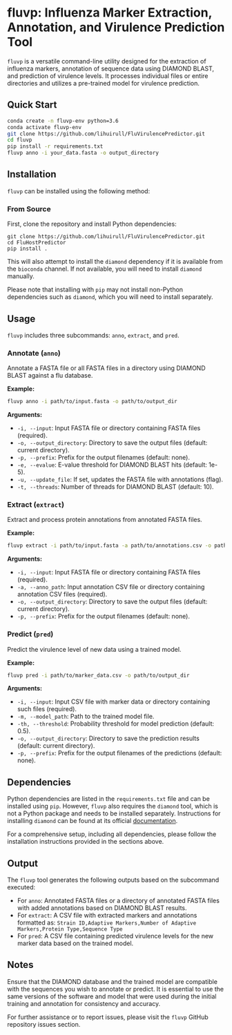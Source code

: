 # fluvp: Influenza Marker Extraction, Annotation, and Virulence Prediction Tool

`fluvp` is a versatile command-line utility designed for the extraction of influenza markers, annotation of sequence data using DIAMOND BLAST, and prediction of virulence levels. It processes individual files or entire directories and utilizes a pre-trained model for virulence prediction.

## Quick Start

```bash
conda create -n fluvp-env python=3.6
conda activate fluvp-env
git clone https://github.com/lihuirull/FluVirulencePredictor.git
cd fluvp
pip install -r requirements.txt
fluvp anno -i your_data.fasta -o output_directory
```

## Installation

`fluvp` can be installed using the following method:

### From Source

First, clone the repository and install Python dependencies:

```shell
git clone https://github.com/lihuirull/FluVirulencePredictor.git
cd FluHostPredictor
pip install .
```

This will also attempt to install the `diamond` dependency if it is available from the `bioconda` channel. If not available, you will need to install `diamond` manually.

Please note that installing with `pip` may not install non-Python dependencies such as `diamond`, which you will need to install separately.

## Usage

`fluvp` includes three subcommands: `anno`, `extract`, and `pred`.

### Annotate (`anno`)

Annotate a FASTA file or all FASTA files in a directory using DIAMOND BLAST against a flu database.

**Example:**

```bash
fluvp anno -i path/to/input.fasta -o path/to/output_dir
```

**Arguments:**

- `-i, --input`: Input FASTA file or directory containing FASTA files (required).
- `-o, --output_directory`: Directory to save the output files (default: current directory).
- `-p, --prefix`: Prefix for the output filenames (default: none).
- `-e, --evalue`: E-value threshold for DIAMOND BLAST hits (default: 1e-5).
- `-u, --update_file`: If set, updates the FASTA file with annotations (flag).
- `-t, --threads`: Number of threads for DIAMOND BLAST (default: 10).

### Extract (`extract`)

Extract and process protein annotations from annotated FASTA files.

**Example:**

```bash
fluvp extract -i path/to/input.fasta -a path/to/annotations.csv -o path/to/output_dir
```

**Arguments:**

- `-i, --input`: Input FASTA file or directory containing FASTA files (required).
- `-a, --anno_path`: Input annotation CSV file or directory containing annotation CSV files (required).
- `-o, --output_directory`: Directory to save the output files (default: current directory).
- `-p, --prefix`: Prefix for the output filenames (default: none).

### Predict (`pred`)

Predict the virulence level of new data using a trained model.

**Example:**

```bash
fluvp pred -i path/to/marker_data.csv -o path/to/output_dir
```

**Arguments:**

- `-i, --input`: Input CSV file with marker data or directory containing such files (required).
- `-m, --model_path`: Path to the trained model file.
- `-th, --threshold`: Probability threshold for model prediction (default: 0.5).
- `-o, --output_directory`: Directory to save the prediction results (default: current directory).
- `-p, --prefix`: Prefix for the output filenames of the predictions (default: none).

## Dependencies

Python dependencies are listed in the `requirements.txt` file and can be installed using `pip`. However, `fluvp` also requires the `diamond` tool, which is not a Python package and needs to be installed separately. Instructions for installing `diamond` can be found at its official [documentation](https://github.com/bbuchfink/diamond/wiki).

For a comprehensive setup, including all dependencies, please follow the installation instructions provided in the sections above.

## Output

The `fluvp` tool generates the following outputs based on the subcommand executed:

- For `anno`: Annotated FASTA files or a directory of annotated FASTA files with added annotations based on DIAMOND BLAST results.
- For `extract`: A CSV file with extracted markers and annotations formatted as: `Strain ID,Adaptive Markers,Number of Adaptive Markers,Protein Type,Sequence Type`
- For `pred`: A CSV file containing predicted virulence levels for the new marker data based on the trained model.

## Notes

Ensure that the DIAMOND database and the trained model are compatible with the sequences you wish to annotate or predict. It is essential to use the same versions of the software and model that were used during the initial training and annotation for consistency and accuracy.

For further assistance or to report issues, please visit the `fluvp` GitHub repository issues section.